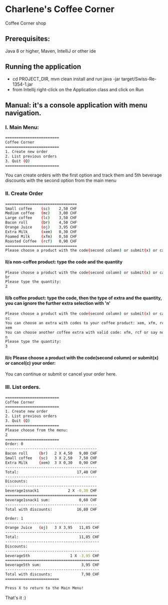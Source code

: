 # Charlene's Coffee Corner
Coffee Corner shop

## Prerequisites:
Java 8 or higher, Maven, IntelliJ or other ide

## Running the application
- cd PROJECT_DIR, mvn clean install and run java -jar target/Swiss-Re-1354-1.jar
- from Intellij right-click on the Application class and click on Run

## Manual: it's a console application with menu navigation.

### I. Main Menu:
``` bash
========================
Coffee Corner
========================
1. Create new order
2. List previous orders
3. Quit (Q)
========================
```
You can create orders with the first option and track them and 5th beverage discounts with the second option from the main menu

### II. Create Order
``` bash
================================
Small coffee    (sc)    2,50 CHF
Medium coffee   (mc)    3,00 CHF
Large coffee    (lc)    3,50 CHF
Bacon roll      (br)    4,50 CHF
Orange Juice    (oj)    3,95 CHF
Extra Milk      (xem)   0,30 CHF
Foamed Milk     (xfm)   0,50 CHF
Roasted Coffee  (rcf)   0,90 CHF
================================
Please choose a product with the code(second column) or submit(x) or cancel(c) your order:
```

#### II/a non-coffee product: type the code and the quantity
``` bash
Please choose a product with the code(second column) or submit(x) or cancel(c) your order:
br
Please type the quantity:
2
```

#### II/b coffee product: type the code, then the type of extra and the quantity, you can ignore the further extra selection with 'n' 
``` bash
Please choose a product with the code(second column) or submit(x) or cancel(c) your order:
sc
You can choose an extra with codes to your coffee product: xem, xfm, rcf or say no(n)
xem
You can choose another coffee extra with valid code: xfm, rcf or say no(n)!
n
Please type the quantity: 
3
```

#### II/c Please choose a product with the code(second column) or submit(x) or cancel(c) your order: 
You can continue or submit or cancel your order here.

### III. List orders.
``` bash
========================
Coffee Corner
========================
1. Create new order
2. List previous orders
3. Quit (Q)
========================
Please choose from the menu: 
2
========================
Order: 0
-----------------------------------------
Bacon roll     (br)   2 X 4,50   9,00 CHF
Small coffee   (sc)   3 X 2,50   7,50 CHF
Extra Milk     (xem)  3 X 0,30   0,90 CHF
-----------------------------------------
Total:                          17,40 CHF 
-----------------------------------------
Discounts:
-----------------------------------------
beverage1snack1             2 X -0,30 CHF
=========================================
beverage1snack1 sum:             0,60 CHF 
-----------------------------------------
Total with discounts:           16,80 CHF 

Order: 1
------------------------------------------
Orange Juice   (oj)   3 X 3,95   11,85 CHF
------------------------------------------
Total:                           11,85 CHF 
------------------------------------------
Discounts:
------------------------------------------
beverage5th                  1 X -3,95 CHF
==========================================
beverage5th sum:                  3,95 CHF 
------------------------------------------
Total with discounts:             7,90 CHF 
========================

Press X to return to the Main Menu!
```

That's it :)
